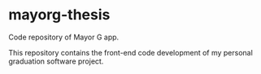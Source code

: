 # mayorg-thesis
Code repository of Mayor G app.

This repository contains the front-end code development of my personal graduation software project.
